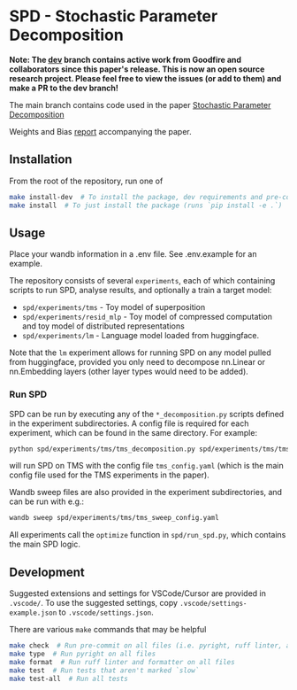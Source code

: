 # SPD - Stochastic Parameter Decomposition
**Note: The [dev](https://github.com/goodfire-ai/spd/tree/dev) branch contains active work from Goodfire and collaborators since this paper's release. This is now an open source
research project. Please feel free to view the issues (or add to them) and make a PR to the dev branch!**

The main branch contains code used in the paper [Stochastic Parameter Decomposition](https://arxiv.org/abs/2506.20790)

Weights and Bias [report](https://wandb.ai/goodfire/spd-tms/reports/SPD-paper-report--VmlldzoxMzE3NzU0MQ) accompanying the paper.

## Installation
From the root of the repository, run one of

```bash
make install-dev  # To install the package, dev requirements and pre-commit hooks
make install  # To just install the package (runs `pip install -e .`)
```

## Usage
Place your wandb information in a .env file. See .env.example for an example.

The repository consists of several `experiments`, each of which containing scripts to run SPD,
analyse results, and optionally a train a target model:
- `spd/experiments/tms` - Toy model of superposition
- `spd/experiments/resid_mlp` - Toy model of compressed computation and toy model of distributed
  representations
- `spd/experiments/lm` - Language model loaded from huggingface.

Note that the `lm` experiment allows for running SPD on any model pulled from huggingface, provided
you only need to decompose nn.Linear or nn.Embedding layers (other layer types would need to be
added).

### Run SPD
SPD can be run by executing any of the `*_decomposition.py` scripts defined in the experiment
subdirectories. A config file is required for each experiment, which can be found in the same
directory. For example:
```bash
python spd/experiments/tms/tms_decomposition.py spd/experiments/tms/tms_config.yaml
```
will run SPD on TMS with the config file `tms_config.yaml` (which is the main config file used
for the TMS experiments in the paper).

Wandb sweep files are also provided in the experiment subdirectories, and can be run with e.g.:
```bash
wandb sweep spd/experiments/tms/tms_sweep_config.yaml
```

All experiments call the `optimize` function in `spd/run_spd.py`, which contains the main SPD logic.

## Development

Suggested extensions and settings for VSCode/Cursor are provided in `.vscode/`. To use the suggested
settings, copy `.vscode/settings-example.json` to `.vscode/settings.json`.

There are various `make` commands that may be helpful

```bash
make check  # Run pre-commit on all files (i.e. pyright, ruff linter, and ruff formatter)
make type  # Run pyright on all files
make format  # Run ruff linter and formatter on all files
make test  # Run tests that aren't marked `slow`
make test-all  # Run all tests
```
